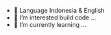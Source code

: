 - 👋 Language Indonesia & English
- 👀 I’m interested build code ...
- 🌱 I’m currently learning ...

<!---
muhhfarhann/muhhfarhann is a ✨ special ✨ repository because its `README.md` (this file) appears on your GitHub profile.
You can click the Preview link to take a look at your changes.
--->
